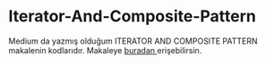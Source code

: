 # Iterator-And-Composite-Pattern

Medium da yazmış olduğum ITERATOR AND COMPOSITE PATTERN makalenin kodlarıdır.
Makaleye  <a href="https://medium.com/@alifurkangokce/iterator-and-composite-design-patterns-97e693464387" target="_blank">buradan </a> erişebilirsin.
